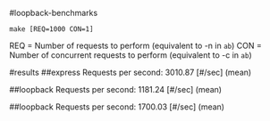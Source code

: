 #loopback-benchmarks

```shell
make [REQ=1000 CON=1]
```

REQ = Number of requests to perform (equivalent to -n in `ab`)
CON = Number of concurrent requests to perform (equivalent to -c in `ab`)

#results
##express
Requests per second:    3010.87 [#/sec] (mean)

##loopback
Requests per second:    1181.24 [#/sec] (mean)

##loopback
Requests per second:    1700.03 [#/sec] (mean)
